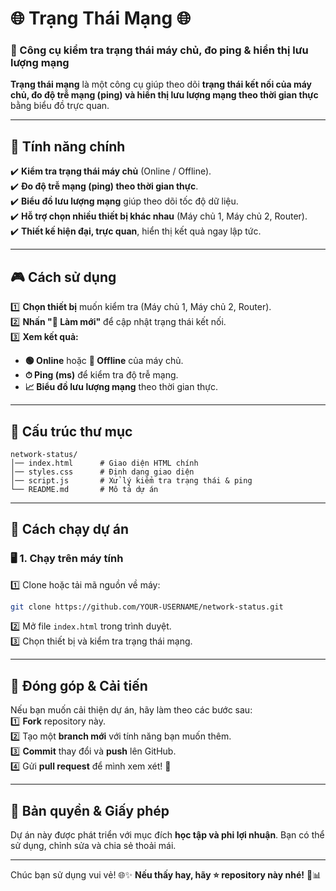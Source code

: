 


# 🌐 Trạng Thái Mạng 🌐  
### 🎯 Công cụ kiểm tra trạng thái máy chủ, đo ping & hiển thị lưu lượng mạng  

**Trạng thái mạng** là một công cụ giúp theo dõi **trạng thái kết nối của máy chủ, đo độ trễ mạng (ping) và hiển thị lưu lượng mạng theo thời gian thực** bằng biểu đồ trực quan.  

---

## 🌟 **Tính năng chính**  
✔️ **Kiểm tra trạng thái máy chủ** (Online / Offline).  
✔️ **Đo độ trễ mạng (ping) theo thời gian thực**.  
✔️ **Biểu đồ lưu lượng mạng** giúp theo dõi tốc độ dữ liệu.  
✔️ **Hỗ trợ chọn nhiều thiết bị khác nhau** (Máy chủ 1, Máy chủ 2, Router).  
✔️ **Thiết kế hiện đại, trực quan**, hiển thị kết quả ngay lập tức.  

---

## 🎮 **Cách sử dụng**  
1️⃣ **Chọn thiết bị** muốn kiểm tra (Máy chủ 1, Máy chủ 2, Router).  
2️⃣ **Nhấn "🔄 Làm mới"** để cập nhật trạng thái kết nối.  
3️⃣ **Xem kết quả:**  
   - **🟢 Online** hoặc **🔴 Offline** của máy chủ.  
   - **⏱ Ping (ms)** để kiểm tra độ trễ mạng.  
   - **📈 Biểu đồ lưu lượng mạng** theo thời gian thực.  

---

## 📂 **Cấu trúc thư mục**  
```
network-status/
│── index.html      # Giao diện HTML chính
│── styles.css      # Định dạng giao diện
│── script.js       # Xử lý kiểm tra trạng thái & ping
└── README.md       # Mô tả dự án
```

---

## 🚀 **Cách chạy dự án**  

### 🖥️ **1. Chạy trên máy tính**  
1️⃣ Clone hoặc tải mã nguồn về máy:  
```sh
git clone https://github.com/YOUR-USERNAME/network-status.git
```
2️⃣ Mở file `index.html` trong trình duyệt.  
3️⃣ Chọn thiết bị và kiểm tra trạng thái mạng.  


---

## 🎯 **Đóng góp & Cải tiến**  
Nếu bạn muốn cải thiện dự án, hãy làm theo các bước sau:  
1️⃣ **Fork** repository này.  
2️⃣ Tạo một **branch mới** với tính năng bạn muốn thêm.  
3️⃣ **Commit** thay đổi và **push** lên GitHub.  
4️⃣ Gửi **pull request** để mình xem xét! 🚀  

---

## 📜 **Bản quyền & Giấy phép**  
Dự án này được phát triển với mục đích **học tập và phi lợi nhuận**. Bạn có thể sử dụng, chỉnh sửa và chia sẻ thoải mái.  

---

Chúc bạn sử dụng vui vẻ! 🌐✨ **Nếu thấy hay, hãy ⭐ repository này nhé!** 🚀📊  



